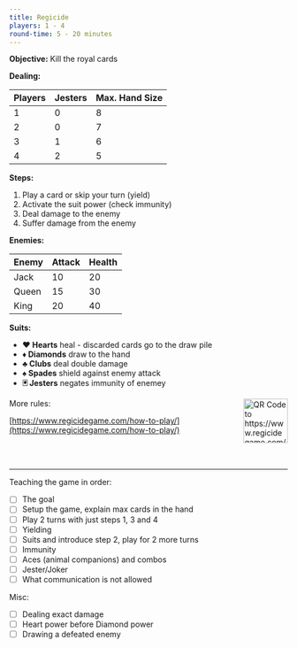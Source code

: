```yaml
---
title: Regicide
players: 1 - 4
round-time: 5 - 20 minutes
---
```


**Objective:** Kill the royal cards

**Dealing:**

| Players | Jesters | Max. Hand Size |
|---------|---------|----------------|
| 1       | 0       | 8              |
| 2       | 0       | 7              |
| 3       | 1       | 6              |
| 4       | 2       | 5              |

**Steps:**

1. Play a card or skip your turn (yield)
2. Activate the suit power (check immunity)
3. Deal damage to the enemy
4. Suffer damage from the enemy

**Enemies:**

| Enemy | Attack | Health |
|-------|--------|--------|
| Jack  | 10     | 20     |
| Queen | 15     | 30     |
| King  | 20     | 40     |

**Suits:**

- **♥ Hearts** heal - discarded cards go to the draw pile
- **♦ Diamonds** draw to the hand
- **♣ Clubs** deal double damage
- **♠ Spades** shield against enemy attack
- **🂿 Jesters** negates immunity of enemey

<!--split-->

<img alt="QR Code to https://www.regicidegame.com/how-to-play/" src="/api/qrcodes/aHR0cHM6Ly93d3cucmVnaWNpZGVnYW1lLmNvbS9ob3ctdG8tcGxheS8=" style="width: 5rem; float: right; margin: 0 0 1rem 1rem;">

More rules:

[https://www.regicidegame.com/how-to-play/](https://www.regicidegame.com/how-to-play/)

<br></br>

---

Teaching the game in order:

- [ ] The goal
- [ ] Setup the game, explain max cards in the hand
- [ ] Play 2 turns with just steps 1, 3 and 4
- [ ] Yielding
- [ ] Suits and introduce step 2, play for 2 more turns
- [ ] Immunity
- [ ] Aces (animal companions) and combos
- [ ] Jester/Joker
- [ ] What communication is not allowed

Misc:

- [ ] Dealing exact damage
- [ ] Heart power before Diamond power
- [ ] Drawing a defeated enemy

